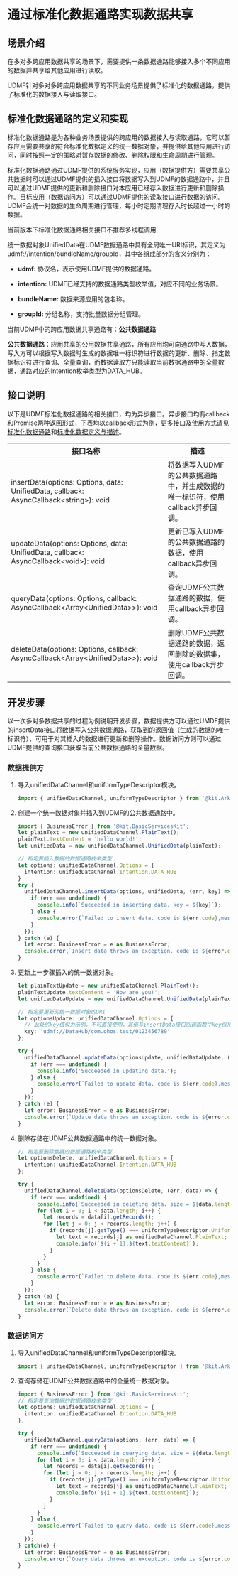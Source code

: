 # 通过标准化数据通路实现数据共享


## 场景介绍

在多对多跨应用数据共享的场景下，需要提供一条数据通路能够接入多个不同应用的数据并共享给其他应用进行读取。

UDMF针对多对多跨应用数据共享的不同业务场景提供了标准化的数据通路，提供了标准化的数据接入与读取接口。

## 标准化数据通路的定义和实现

标准化数据通路是为各种业务场景提供的跨应用的数据接入与读取通路，它可以暂存应用需要共享的符合标准化数据定义的统一数据对象，并提供给其他应用进行访问，同时按照一定的策略对暂存数据的修改、删除权限和生命周期进行管理。

标准化数据通路通过UDMF提供的系统服务实现，应用（数据提供方）需要共享公共数据时可以通过UDMF提供的插入接口将数据写入到UDMF的数据通路中，并且可以通过UDMF提供的更新和删除接口对本应用已经存入数据进行更新和删除操作。目标应用（数据访问方）可以通过UDMF提供的读取接口进行数据的访问。UDMF会统一对数据的生命周期进行管理，每小时定期清理存入时长超过一小时的数据。

当前版本下标准化数据通路相关接口不推荐多线程调用

统一数据对象UnifiedData在UDMF数据通路中具有全局唯一URI标识，其定义为udmf://intention/bundleName/groupId，其中各组成部分的含义分别为：

+ **udmf:** 协议名，表示使用UDMF提供的数据通路。

+ **intention:** UDMF已经支持的数据通路类型枚举值，对应不同的业务场景。

+ **bundleName:** 数据来源应用的包名称。

+ **groupId:** 分组名称，支持批量数据分组管理。

当前UDMF中的跨应用数据共享通路有：**公共数据通路**

**公共数据通路**：应用共享的公用数据共享通路，所有应用均可向通路中写入数据，写入方可以根据写入数据时生成的数据唯一标识符进行数据的更新、删除、指定数据标识符进行查询、全量查询，而数据读取方只能读取当前数据通路中的全量数据，通路对应的Intention枚举类型为DATA_HUB。

## 接口说明

以下是UDMF标准化数据通路的相关接口，均为异步接口。异步接口均有callback和Promise两种返回形式，下表均以callback形式为例，更多接口及使用方式请见[标准化数据通路](../reference/apis-arkdata/js-apis-data-unifiedDataChannel.md)和[标准化数据定义与描述](../reference/apis-arkdata/js-apis-data-uniformTypeDescriptor.md)。

| 接口名称                                                                                    | 描述                                          | 
|-----------------------------------------------------------------------------------------|---------------------------------------------|
| insertData(options: Options, data: UnifiedData, callback: AsyncCallback\<string>): void | 将数据写入UDMF的公共数据通路中，并生成数据的唯一标识符，使用callback异步回调。 | 
| updateData(options: Options, data: UnifiedData, callback: AsyncCallback\<void>): void   | 更新已写入UDMF的公共数据通路的数据，使用callback异步回调。           | 
| queryData(options: Options, callback: AsyncCallback\<Array\<UnifiedData>>): void        | 查询UDMF公共数据通路的数据，使用callback异步回调。               | 
| deleteData(options: Options, callback: AsyncCallback\<Array\<UnifiedData>>): void       | 删除UDMF公共数据通路的数据，返回删除的数据集，使用callback异步回调。 |


## 开发步骤

以一次多对多数据共享的过程为例说明开发步骤，数据提供方可以通过UMDF提供的insertData接口将数据写入公共数据通路，获取到的返回值（生成的数据的唯一标识符），可用于对其插入的数据进行更新和删除操作。数据访问方则可以通过UDMF提供的查询接口获取当前公共数据通路的全量数据。

### 数据提供方

1. 导入unifiedDataChannel和uniformTypeDescriptor模块。

   ```ts
   import { unifiedDataChannel, uniformTypeDescriptor } from '@kit.ArkData';
   ```
2. 创建一个统一数据对象并插入到UDMF的公共数据通路中。

   ```ts
   import { BusinessError } from '@kit.BasicServicesKit';
   let plainText = new unifiedDataChannel.PlainText();
   plainText.textContent = 'hello world!';
   let unifiedData = new unifiedDataChannel.UnifiedData(plainText);
   
   // 指定要插入数据的数据通路枚举类型
   let options: unifiedDataChannel.Options = {
     intention: unifiedDataChannel.Intention.DATA_HUB
   }
   try {
     unifiedDataChannel.insertData(options, unifiedData, (err, key) => {
       if (err === undefined) {
         console.info(`Succeeded in inserting data. key = ${key}`);
       } else {
         console.error(`Failed to insert data. code is ${err.code},message is ${err.message} `);
       }
     });
   } catch (e) {
     let error: BusinessError = e as BusinessError;
     console.error(`Insert data throws an exception. code is ${error.code},message is ${error.message} `);
   }
   ```
3. 更新上一步骤插入的统一数据对象。

   ```ts
   let plainTextUpdate = new unifiedDataChannel.PlainText();
   plainTextUpdate.textContent = 'How are you!';
   let unifiedDataUpdate = new unifiedDataChannel.UnifiedData(plainTextUpdate);
   
   // 指定要更新的统一数据对象的URI
   let optionsUpdate: unifiedDataChannel.Options = {
     // 此处的key值仅为示例，不可直接使用，其值与insertData接口回调函数中key保持一致
     key: 'udmf://DataHub/com.ohos.test/0123456789'
   };
   
   try {
     unifiedDataChannel.updateData(optionsUpdate, unifiedDataUpdate, (err) => {
       if (err === undefined) {
         console.info('Succeeded in updating data.');
       } else {
         console.error(`Failed to update data. code is ${err.code},message is ${err.message} `);
       }
     });
   } catch (e) {
     let error: BusinessError = e as BusinessError;
     console.error(`Update data throws an exception. code is ${error.code},message is ${error.message} `);
   }
   ```
4. 删除存储在UDMF公共数据通路中的统一数据对象。

   ```ts
   // 指定要删除数据的数据通路枚举类型
   let optionsDelete: unifiedDataChannel.Options = {
     intention: unifiedDataChannel.Intention.DATA_HUB
   };

   try {
     unifiedDataChannel.deleteData(optionsDelete, (err, data) => {
       if (err === undefined) {
         console.info(`Succeeded in deleting data. size = ${data.length}`);
         for (let i = 0; i < data.length; i++) {
           let records = data[i].getRecords();
           for (let j = 0; j < records.length; j++) {
             if (records[j].getType() === uniformTypeDescriptor.UniformDataType.PLAIN_TEXT) {
               let text = records[j] as unifiedDataChannel.PlainText;
               console.info(`${i + 1}.${text.textContent}`);
             }
           }
         }
       } else {
         console.error(`Failed to delete data. code is ${err.code},message is ${err.message} `);
       }
     });
   } catch (e) {
     let error: BusinessError = e as BusinessError;
     console.error(`Delete data throws an exception. code is ${error.code},message is ${error.message} `);
   }
   ```
   
### 数据访问方

1. 导入unifiedDataChannel和uniformTypeDescriptor模块。

   ```ts
   import { unifiedDataChannel, uniformTypeDescriptor } from '@kit.ArkData';
   ```
2. 查询存储在UDMF公共数据通路中的全量统一数据对象。

   ```ts
   import { BusinessError } from '@kit.BasicServicesKit';
   // 指定要查询数据的数据通路枚举类型
   let options: unifiedDataChannel.Options = {
     intention: unifiedDataChannel.Intention.DATA_HUB
   };

   try {
     unifiedDataChannel.queryData(options, (err, data) => {
       if (err === undefined) {
         console.info(`Succeeded in querying data. size = ${data.length}`);
         for (let i = 0; i < data.length; i++) {
           let records = data[i].getRecords();
           for (let j = 0; j < records.length; j++) {
             if (records[j].getType() === uniformTypeDescriptor.UniformDataType.PLAIN_TEXT) {
               let text = records[j] as unifiedDataChannel.PlainText;
               console.info(`${i + 1}.${text.textContent}`);
             }
           }
         }
       } else {
         console.error(`Failed to query data. code is ${err.code},message is ${err.message} `);
       }
     });
   } catch(e) {
     let error: BusinessError = e as BusinessError;
     console.error(`Query data throws an exception. code is ${error.code},message is ${error.message} `);
   }
   ```
